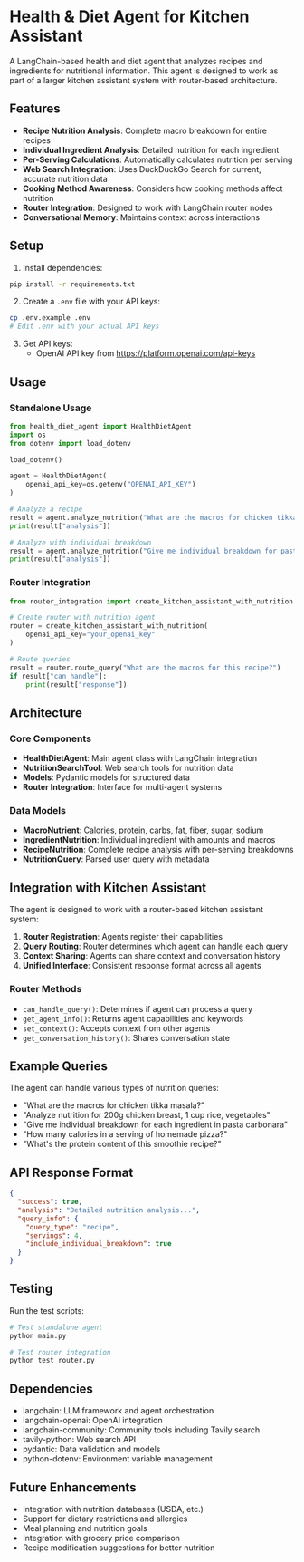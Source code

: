 # Health & Diet Agent for Kitchen Assistant

A LangChain-based health and diet agent that analyzes recipes and ingredients for nutritional information. This agent is designed to work as part of a larger kitchen assistant system with router-based architecture.

## Features

- **Recipe Nutrition Analysis**: Complete macro breakdown for entire recipes
- **Individual Ingredient Analysis**: Detailed nutrition for each ingredient
- **Per-Serving Calculations**: Automatically calculates nutrition per serving
- **Web Search Integration**: Uses DuckDuckGo Search for current, accurate nutrition data
- **Cooking Method Awareness**: Considers how cooking methods affect nutrition
- **Router Integration**: Designed to work with LangChain router nodes
- **Conversational Memory**: Maintains context across interactions

## Setup

1. Install dependencies:
```bash
pip install -r requirements.txt
```

2. Create a `.env` file with your API keys:
```bash
cp .env.example .env
# Edit .env with your actual API keys
```

3. Get API keys:
   - OpenAI API key from https://platform.openai.com/api-keys

## Usage

### Standalone Usage

```python
from health_diet_agent import HealthDietAgent
import os
from dotenv import load_dotenv

load_dotenv()

agent = HealthDietAgent(
    openai_api_key=os.getenv("OPENAI_API_KEY")
)

# Analyze a recipe
result = agent.analyze_nutrition("What are the macros for chicken tikka masala with rice?")
print(result["analysis"])

# Analyze with individual breakdown
result = agent.analyze_nutrition("Give me individual breakdown for pasta carbonara ingredients")
print(result["analysis"])
```

### Router Integration

```python
from router_integration import create_kitchen_assistant_with_nutrition

# Create router with nutrition agent
router = create_kitchen_assistant_with_nutrition(
    openai_api_key="your_openai_key"
)

# Route queries
result = router.route_query("What are the macros for this recipe?")
if result["can_handle"]:
    print(result["response"])
```

## Architecture

### Core Components

- **HealthDietAgent**: Main agent class with LangChain integration
- **NutritionSearchTool**: Web search tools for nutrition data
- **Models**: Pydantic models for structured data
- **Router Integration**: Interface for multi-agent systems

### Data Models

- **MacroNutrient**: Calories, protein, carbs, fat, fiber, sugar, sodium
- **IngredientNutrition**: Individual ingredient with amounts and macros
- **RecipeNutrition**: Complete recipe analysis with per-serving breakdowns
- **NutritionQuery**: Parsed user query with metadata

## Integration with Kitchen Assistant

The agent is designed to work with a router-based kitchen assistant system:

1. **Router Registration**: Agents register their capabilities
2. **Query Routing**: Router determines which agent can handle each query
3. **Context Sharing**: Agents can share context and conversation history
4. **Unified Interface**: Consistent response format across all agents

### Router Methods

- `can_handle_query()`: Determines if agent can process a query
- `get_agent_info()`: Returns agent capabilities and keywords
- `set_context()`: Accepts context from other agents
- `get_conversation_history()`: Shares conversation state

## Example Queries

The agent can handle various types of nutrition queries:

- "What are the macros for chicken tikka masala?"
- "Analyze nutrition for 200g chicken breast, 1 cup rice, vegetables"
- "Give me individual breakdown for each ingredient in pasta carbonara"
- "How many calories in a serving of homemade pizza?"
- "What's the protein content of this smoothie recipe?"

## API Response Format

```json
{
  "success": true,
  "analysis": "Detailed nutrition analysis...",
  "query_info": {
    "query_type": "recipe",
    "servings": 4,
    "include_individual_breakdown": true
  }
}
```

## Testing

Run the test scripts:

```bash
# Test standalone agent
python main.py

# Test router integration
python test_router.py
```

## Dependencies

- langchain: LLM framework and agent orchestration
- langchain-openai: OpenAI integration
- langchain-community: Community tools including Tavily search
- tavily-python: Web search API
- pydantic: Data validation and models
- python-dotenv: Environment variable management

## Future Enhancements

- Integration with nutrition databases (USDA, etc.)
- Support for dietary restrictions and allergies
- Meal planning and nutrition goals
- Integration with grocery price comparison
- Recipe modification suggestions for better nutrition
